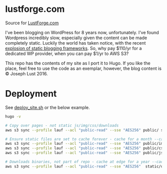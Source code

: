 # lustforge.com
Source for [LustForge.com](https://lustforge.com)

I've been blogging on WordPress for 8 years now, unfortunately. I've found Wordpress incredibly slow, especially given the content can be made completely static. Luckily the world has taken notice, with the recent [explosion of static blogging frameworks](https://www.staticgen.com/). So, why pay $110/yr for a dedicated WP provider, when you can pay $1/yr to AWS S3?

This repo has the contents of my site as I port it to Hugo. If you like the place, feel free to use the code as an exemplar, however, the blog content is &copy; Joseph Lust 2016.

# Deployment

See [deploy_site.sh](deploy_site.sh) or the below example.

```bash
hugo -v 

# Copy over pages - not static js/img/css/downloads
aws s3 sync --profile lauf --acl "public-read" --sse "AES256" public/ s3://lustforge-cdn/ --exclude 'img' --exclude 'js' --exclude 'downloads' --exclude 'css'

# Ensure static files are set to cache forever - cache for a month --cache-control "max-age=2592000"
aws s3 sync --profile lauf --acl "public-read" --sse "AES256" public/img/ s3://lustforge-cdn/img/
aws s3 sync --profile lauf --acl "public-read" --sse "AES256" public/css/ s3://lustforge-cdn/css/
aws s3 sync --profile lauf --acl "public-read" --sse "AES256" public/js/ s3://lustforge-cdn/js/

# Downloads binaries, not part of repo - cache at edge for a year --cache-control "max-age=31536000"
aws s3 sync --profile lauf --acl "public-read" --sse "AES256"  static/downloads/ s3://lustforge-cdn/downloads/
```


